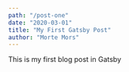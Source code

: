 ```yaml
---
path: "/post-one"
date: "2020-03-01"
title: "My First Gatsby Post"
author: "Morte Mors"
---
```


This is my first blog post in Gatsby